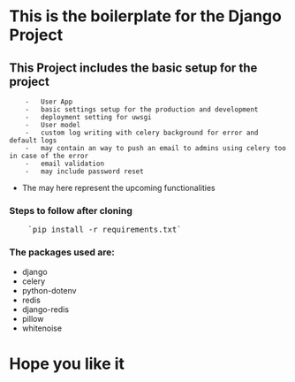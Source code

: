# This is the boilerplate for the Django Project

## This Project includes the basic setup for the project

```
    -   User App
    -   basic settings setup for the production and development
    -   deployment setting for uwsgi
    -   User model
    -   custom log writing with celery background for error and default logs
    -   may contain an way to push an email to admins using celery too in case of the error
    -   email validation
    -   may include password reset
```

- The may here represent the upcoming functionalities

### Steps to follow after cloning
<pre>
    `pip install -r requirements.txt`
</pre>
### The packages used are:

- django
- celery
- python-dotenv
- redis
- django-redis
- pillow
- whitenoise

# Hope you like it
